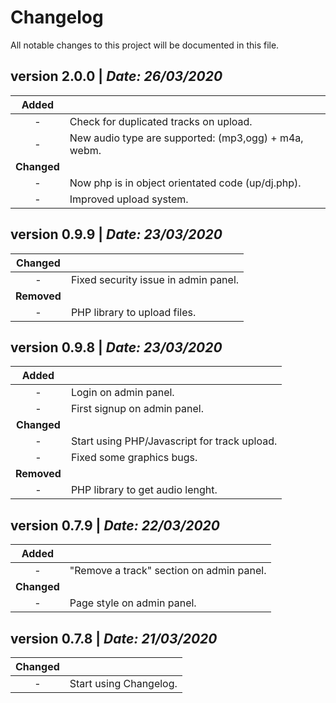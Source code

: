 # Changelog
All notable changes to this project will be documented in this file.

## version 2.0.0 | *Date: 26/03/2020*
| **Added** |  |
| :---:  | --- |
| - | Check for duplicated tracks on upload. |
| - | New audio type are supported: (mp3,ogg) + m4a, webm.  |
| **Changed** |  |
| - | Now php is in object orientated code (up/dj.php). |
| - | Improved upload system.  |


## version 0.9.9 | *Date: 23/03/2020*
| **Changed** |  |
| :---:  | --- |
| - | Fixed security issue in admin panel. |
| **Removed** |  |
| - | PHP library to upload files. |

## version 0.9.8 | *Date: 23/03/2020*
| **Added** |  |
| :---:  | --- |
| - | Login on admin panel. |
| - | First signup on admin panel. |
| **Changed** |  |
| - | Start using PHP/Javascript for track upload. |
| - | Fixed some graphics bugs. |
| **Removed** |  |
| - | PHP library to get audio lenght. |


## version 0.7.9 | *Date: 22/03/2020*
| **Added** |  |
| :---:  | --- |
| - | "Remove a track" section on admin panel. |
| **Changed** |  |
| - | Page style on admin panel. |

## version 0.7.8 | *Date: 21/03/2020*
| **Changed** |  |
| :---:  | --- |
| - | Start using Changelog.  |


